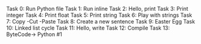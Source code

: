 Task 0: Run Python file
Task 1: Run inline
Task 2: Hello, print
Task 3: Print integer
Task 4: Print float
Task 5: Print string
Task 6: Play with strings
Task 7: Copy -Cut -Paste
Task 8: Create a new sentence
Task 9: Easter Egg
Task 10: Linked list cycle
Task 11: Hello, write
Task 12: Compile
Task 13: ByteCode-> Python #1
